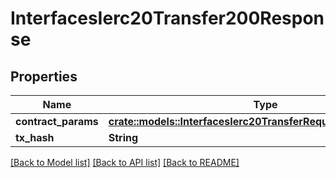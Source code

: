 # InterfacesIerc20Transfer200Response

## Properties

Name | Type | Description | Notes
------------ | ------------- | ------------- | -------------
**contract_params** | [**crate::models::InterfacesIerc20TransferRequestContractParams**](interfaces_IERC20_transfer_request_contractParams.md) |  | 
**tx_hash** | **String** |  | 

[[Back to Model list]](../README.md#documentation-for-models) [[Back to API list]](../README.md#documentation-for-api-endpoints) [[Back to README]](../README.md)


